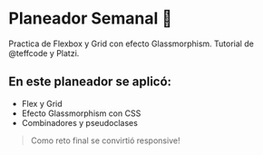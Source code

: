 # Planeador Semanal 💚
Practica de Flexbox y Grid con efecto Glassmorphism. Tutorial de @teffcode y Platzi.
## En este planeador se aplicó:
* Flex y Grid
* Efecto Glassmorphism con CSS
* Combinadores y pseudoclases 

> Como reto final se convirtió responsive! 
